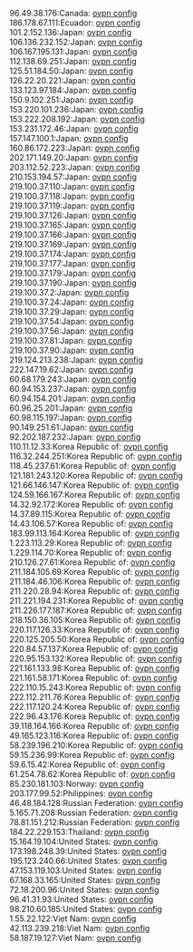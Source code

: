 96.49.38.176:Canada: [ovpn config](vpn/96_49_38_176.ovpn)  
186.178.67.111:Ecuador: [ovpn config](vpn/186_178_67_111.ovpn)  
101.2.152.136:Japan: [ovpn config](vpn/101_2_152_136.ovpn)  
106.136.232.152:Japan: [ovpn config](vpn/106_136_232_152.ovpn)  
106.167.195.131:Japan: [ovpn config](vpn/106_167_195_131.ovpn)  
112.138.69.251:Japan: [ovpn config](vpn/112_138_69_251.ovpn)  
125.51.184.50:Japan: [ovpn config](vpn/125_51_184_50.ovpn)  
126.22.20.221:Japan: [ovpn config](vpn/126_22_20_221.ovpn)  
133.123.97.184:Japan: [ovpn config](vpn/133_123_97_184.ovpn)  
150.9.102.251:Japan: [ovpn config](vpn/150_9_102_251.ovpn)  
153.220.101.236:Japan: [ovpn config](vpn/153_220_101_236.ovpn)  
153.222.208.192:Japan: [ovpn config](vpn/153_222_208_192.ovpn)  
153.231.172.46:Japan: [ovpn config](vpn/153_231_172_46.ovpn)  
157.147.100.1:Japan: [ovpn config](vpn/157_147_100_1.ovpn)  
160.86.172.223:Japan: [ovpn config](vpn/160_86_172_223.ovpn)  
202.171.149.20:Japan: [ovpn config](vpn/202_171_149_20.ovpn)  
203.112.52.223:Japan: [ovpn config](vpn/203_112_52_223.ovpn)  
210.153.194.57:Japan: [ovpn config](vpn/210_153_194_57.ovpn)  
219.100.37.110:Japan: [ovpn config](vpn/219_100_37_110.ovpn)  
219.100.37.118:Japan: [ovpn config](vpn/219_100_37_118.ovpn)  
219.100.37.119:Japan: [ovpn config](vpn/219_100_37_119.ovpn)  
219.100.37.126:Japan: [ovpn config](vpn/219_100_37_126.ovpn)  
219.100.37.165:Japan: [ovpn config](vpn/219_100_37_165.ovpn)  
219.100.37.166:Japan: [ovpn config](vpn/219_100_37_166.ovpn)  
219.100.37.169:Japan: [ovpn config](vpn/219_100_37_169.ovpn)  
219.100.37.174:Japan: [ovpn config](vpn/219_100_37_174.ovpn)  
219.100.37.177:Japan: [ovpn config](vpn/219_100_37_177.ovpn)  
219.100.37.179:Japan: [ovpn config](vpn/219_100_37_179.ovpn)  
219.100.37.190:Japan: [ovpn config](vpn/219_100_37_190.ovpn)  
219.100.37.2:Japan: [ovpn config](vpn/219_100_37_2.ovpn)  
219.100.37.24:Japan: [ovpn config](vpn/219_100_37_24.ovpn)  
219.100.37.29:Japan: [ovpn config](vpn/219_100_37_29.ovpn)  
219.100.37.54:Japan: [ovpn config](vpn/219_100_37_54.ovpn)  
219.100.37.56:Japan: [ovpn config](vpn/219_100_37_56.ovpn)  
219.100.37.81:Japan: [ovpn config](vpn/219_100_37_81.ovpn)  
219.100.37.90:Japan: [ovpn config](vpn/219_100_37_90.ovpn)  
219.124.213.238:Japan: [ovpn config](vpn/219_124_213_238.ovpn)  
222.147.19.62:Japan: [ovpn config](vpn/222_147_19_62.ovpn)  
60.68.179.243:Japan: [ovpn config](vpn/60_68_179_243.ovpn)  
60.94.153.237:Japan: [ovpn config](vpn/60_94_153_237.ovpn)  
60.94.154.201:Japan: [ovpn config](vpn/60_94_154_201.ovpn)  
60.96.25.201:Japan: [ovpn config](vpn/60_96_25_201.ovpn)  
60.98.115.197:Japan: [ovpn config](vpn/60_98_115_197.ovpn)  
90.149.251.61:Japan: [ovpn config](vpn/90_149_251_61.ovpn)  
92.202.187.232:Japan: [ovpn config](vpn/92_202_187_232.ovpn)  
110.11.12.33:Korea Republic of: [ovpn config](vpn/110_11_12_33.ovpn)  
116.32.244.251:Korea Republic of: [ovpn config](vpn/116_32_244_251.ovpn)  
118.45.237.61:Korea Republic of: [ovpn config](vpn/118_45_237_61.ovpn)  
121.181.243.120:Korea Republic of: [ovpn config](vpn/121_181_243_120.ovpn)  
121.66.146.147:Korea Republic of: [ovpn config](vpn/121_66_146_147.ovpn)  
124.59.166.167:Korea Republic of: [ovpn config](vpn/124_59_166_167.ovpn)  
14.32.92.172:Korea Republic of: [ovpn config](vpn/14_32_92_172.ovpn)  
14.37.89.115:Korea Republic of: [ovpn config](vpn/14_37_89_115.ovpn)  
14.43.106.57:Korea Republic of: [ovpn config](vpn/14_43_106_57.ovpn)  
183.99.113.164:Korea Republic of: [ovpn config](vpn/183_99_113_164.ovpn)  
1.223.113.29:Korea Republic of: [ovpn config](vpn/1_223_113_29.ovpn)  
1.229.114.70:Korea Republic of: [ovpn config](vpn/1_229_114_70.ovpn)  
210.126.27.61:Korea Republic of: [ovpn config](vpn/210_126_27_61.ovpn)  
211.184.105.69:Korea Republic of: [ovpn config](vpn/211_184_105_69.ovpn)  
211.184.46.106:Korea Republic of: [ovpn config](vpn/211_184_46_106.ovpn)  
211.220.28.94:Korea Republic of: [ovpn config](vpn/211_220_28_94.ovpn)  
211.221.194.231:Korea Republic of: [ovpn config](vpn/211_221_194_231.ovpn)  
211.226.177.187:Korea Republic of: [ovpn config](vpn/211_226_177_187.ovpn)  
218.150.36.105:Korea Republic of: [ovpn config](vpn/218_150_36_105.ovpn)  
220.117.126.33:Korea Republic of: [ovpn config](vpn/220_117_126_33.ovpn)  
220.125.205.50:Korea Republic of: [ovpn config](vpn/220_125_205_50.ovpn)  
220.84.57.137:Korea Republic of: [ovpn config](vpn/220_84_57_137.ovpn)  
220.95.153.132:Korea Republic of: [ovpn config](vpn/220_95_153_132.ovpn)  
221.161.133.98:Korea Republic of: [ovpn config](vpn/221_161_133_98.ovpn)  
221.161.58.171:Korea Republic of: [ovpn config](vpn/221_161_58_171.ovpn)  
222.110.15.243:Korea Republic of: [ovpn config](vpn/222_110_15_243.ovpn)  
222.112.211.76:Korea Republic of: [ovpn config](vpn/222_112_211_76.ovpn)  
222.117.120.24:Korea Republic of: [ovpn config](vpn/222_117_120_24.ovpn)  
222.96.43.176:Korea Republic of: [ovpn config](vpn/222_96_43_176.ovpn)  
39.118.164.166:Korea Republic of: [ovpn config](vpn/39_118_164_166.ovpn)  
49.165.123.116:Korea Republic of: [ovpn config](vpn/49_165_123_116.ovpn)  
58.239.196.210:Korea Republic of: [ovpn config](vpn/58_239_196_210.ovpn)  
59.15.236.99:Korea Republic of: [ovpn config](vpn/59_15_236_99.ovpn)  
59.6.15.42:Korea Republic of: [ovpn config](vpn/59_6_15_42.ovpn)  
61.254.78.62:Korea Republic of: [ovpn config](vpn/61_254_78_62.ovpn)  
85.230.181.103:Norway: [ovpn config](vpn/85_230_181_103.ovpn)  
203.177.99.52:Philippines: [ovpn config](vpn/203_177_99_52.ovpn)  
46.48.184.128:Russian Federation: [ovpn config](vpn/46_48_184_128.ovpn)  
5.165.71.208:Russian Federation: [ovpn config](vpn/5_165_71_208.ovpn)  
78.81.151.212:Russian Federation: [ovpn config](vpn/78_81_151_212.ovpn)  
184.22.229.153:Thailand: [ovpn config](vpn/184_22_229_153.ovpn)  
15.164.19.104:United States: [ovpn config](vpn/15_164_19_104.ovpn)  
173.198.248.39:United States: [ovpn config](vpn/173_198_248_39.ovpn)  
195.123.240.66:United States: [ovpn config](vpn/195_123_240_66.ovpn)  
47.153.119.103:United States: [ovpn config](vpn/47_153_119_103.ovpn)  
67.168.33.165:United States: [ovpn config](vpn/67_168_33_165.ovpn)  
72.18.200.96:United States: [ovpn config](vpn/72_18_200_96.ovpn)  
96.41.31.93:United States: [ovpn config](vpn/96_41_31_93.ovpn)  
98.210.60.185:United States: [ovpn config](vpn/98_210_60_185.ovpn)  
1.55.22.122:Viet Nam: [ovpn config](vpn/1_55_22_122.ovpn)  
42.113.239.218:Viet Nam: [ovpn config](vpn/42_113_239_218.ovpn)  
58.187.19.127:Viet Nam: [ovpn config](vpn/58_187_19_127.ovpn)  
